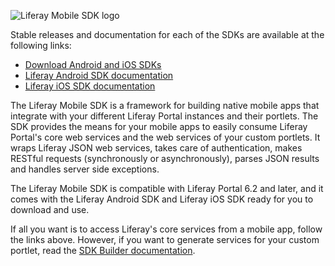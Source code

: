 ![Liferay Mobile SDK logo](logo.png)

Stable releases and documentation for each of the SDKs are available at the
following links:

- [Download Android and iOS SDKs](../../releases) 
- [Liferay Android SDK documentation](android/README.md)
- [Liferay iOS SDK documentation](ios/README.md)

The Liferay Mobile SDK is a framework for building native mobile apps that
integrate with your different Liferay Portal instances and their portlets. The
SDK provides the means for your mobile apps to easily consume Liferay Portal's
core web services and the web services of your custom portlets. It wraps Liferay
JSON web services, takes care of authentication, makes RESTful requests
(synchronously or asynchronously), parses JSON results and handles server side
exceptions.

The Liferay Mobile SDK is compatible with Liferay Portal 6.2 and
later, and it comes with the Liferay Android SDK and Liferay iOS SDK ready for
you to download and use.

If all you want is to access Liferay's core services from a mobile app, follow
the links above. However, if you want to generate services for your custom
portlet, read the [SDK Builder documentation](builder/README.md).
